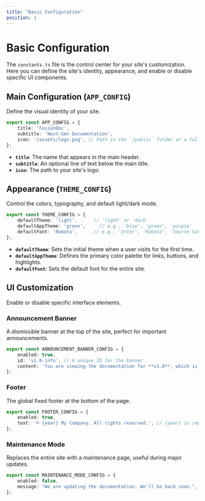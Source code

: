 ```yaml
---
title: "Basic Configuration"
position: 1
---
```


# Basic Configuration


The `constants.ts` file is the control center for your site's customization. Here you can define the site's identity, appearance, and enable or disable specific UI components.

## Main Configuration (`APP_CONFIG`)

Define the visual identity of your site.

```typescript
export const APP_CONFIG = {
    title: 'FusionDoc',
    subtitle: 'Next-Gen Documentation',
    icon: '/assets/logo.png', // Path in the `/public` folder or a full URL
};
```
- **`title`**: The name that appears in the main header.
- **`subtitle`**: An optional line of text below the main title.
- **`icon`**: The path to your site's logo.

## Appearance (`THEME_CONFIG`)

Control the colors, typography, and default light/dark mode.

```typescript
export const THEME_CONFIG = {
    defaultTheme: 'light',      // 'light' or 'dark'
    defaultAppTheme: 'green',     // e.g., 'blue', 'green', 'purple'
    defaultFont: 'Roboto',      // e.g., 'Inter', 'Roboto', 'Source Sans Pro'
};
```
- **`defaultTheme`**: Sets the initial theme when a user visits for the first time.
- **`defaultAppTheme`**: Defines the primary color palette for links, buttons, and highlights.
- **`defaultFont`**: Sets the default font for the entire site.

## UI Customization

Enable or disable specific interface elements.

### Announcement Banner
A dismissible banner at the top of the site, perfect for important announcements.
```typescript
export const ANNOUNCEMENT_BANNER_CONFIG = {
    enabled: true,
    id: 'v1.0-info', // A unique ID for the banner
    content: 'You are viewing the documentation for **v1.0**, which is our stable release.',
};
```

### Footer
The global fixed footer at the bottom of the page.
```typescript
export const FOOTER_CONFIG = {
    enabled: true,
    text: '© {year} My Company. All rights reserved.', // {year} is replaced automatically
};
```

### Maintenance Mode
Replaces the entire site with a maintenance page, useful during major updates.
```typescript
export const MAINTENANCE_MODE_CONFIG = {
    enabled: false,
    message: "We are updating the documentation. We'll be back soon.",
};
```
